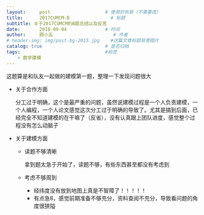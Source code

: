 ```yaml
---
layout:     post                    # 使用的布局（不需要改）
title:      2017CUMCM-B               # 标题 
subtitle: 关于2017CUMCM的B题总结以及反思
date:       2018-09-04              # 时间
author:     顾小五                      # 作者
# header-img: img/post-bg-2015.jpg    #这篇文章标题背景图片
catalog: true                       # 是否归档
tags:                               #标签
    - 数学建模
---
```



这题算是和队友一起做的建模第一题，整理一下发现问题很大

- 关于合作方面

  分工过于明确，这个是最严重的问题，虽然说建模过程是一个人负责建模，一个人编程，一个人论文感觉这次分工过于明确的导致了。尤其是搞到后面，已经完全不知道建模的在干嘛了（反省），没有认真跟上团队进度，感觉整个过程没有怎么动脑子

- 关于建模方面

  - 读题不够清晰

    拿到题太急于开始了，读题不够，有些东西甚至都没有考虑到

  - 考虑不够周到

    - 经纬度没有放到地图上真是不智障了！！！！！
    - 有点急8，感觉前期准备不够充分，资料查阅不充分，导致看问题的角度很狭隘